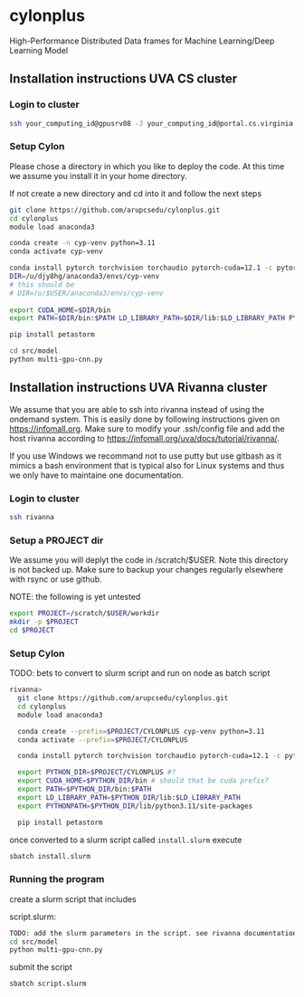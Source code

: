 # cylonplus
High-Performance Distributed Data frames for Machine Learning/Deep Learning Model


## Installation instructions UVA CS cluster

### Login to cluster

```bash
ssh your_computing_id@gpusrv08 -J your_computing_id@portal.cs.virginia.edu
```

### Setup Cylon

Please chose a directory in which you like to deploy the code. 
At this time we assume you install it in your home directory.

If not create a new directory and cd into it and follow the next steps

```bash
git clone https://github.com/arupcsedu/cylonplus.git
cd cylonplus
module load anaconda3

conda create -n cyp-venv python=3.11
conda activate cyp-venv

conda install pytorch torchvision torchaudio pytorch-cuda=12.1 -c pytorch -c nvidia
DIR=/u/djy8hg/anaconda3/envs/cyp-venv
# this should be 
# DIR=/u/$USER/anaconda3/envs/cyp-venv
 
export CUDA_HOME=$DIR/bin
export PATH=$DIR/bin:$PATH LD_LIBRARY_PATH=$DIR/lib:$LD_LIBRARY_PATH PYTHONPATH=$DIR/lib/python3.11/site-packages 

pip install petastorm

cd src/model
python multi-gpu-cnn.py

```

## Installation instructions UVA Rivanna cluster

We assume that you are able to ssh into rivanna instead of using the ondemand system. This is easily done by following instructions given on <https://infomall.org>. Make sure to modify your .ssh/config file and add the host rivanna according to <https://infomall.org/uva/docs/tutorial/rivanna/>.

If you use Windows we recommand not to use putty but use gitbash as it mimics a bash environment that is typical also for Linux systems and thus we only have to maintaine one documentation.

### Login to cluster

```bash
ssh rivanna
```

### Setup a PROJECT dir

We assume you will deplyt the code in /scratch/$USER. Note this directory is not backed up. Make sure to backup your changes regularly elsewhere with rsync or use github.

NOTE: the following is yet untested

```bash
export PROJECT=/scratch/$USER/workdir
mkdir -p $PROJECT
cd $PROJECT
```

### Setup Cylon

TODO: bets to convert to slurm script and run on node as batch script

```bash
rivanna>
  git clone https://github.com/arupcsedu/cylonplus.git
  cd cylonplus
  module load anaconda3

  conda create --prefix=$PROJECT/CYLONPLUS cyp-venv python=3.11
  conda activate --prefix=$PROJECT/CYLONPLUS

  conda install pytorch torchvision torchaudio pytorch-cuda=12.1 -c pytorch -c nvidia

  export PYTHON_DIR=$PROJECT/CYLONPLUS #?
  export CUDA_HOME=$PYTHON_DIR/bin # should that be cuda prefix?
  export PATH=$PYTHON_DIR/bin:$PATH
  export LD_LIBRARY_PATH=$PYTHON_DIR/lib:$LD_LIBRARY_PATH
  export PYTHONPATH=$PYTHON_DIR/lib/python3.11/site-packages 

  pip install petastorm
```

once converted to a slurm script called `install.slurm` execute

```bash
sbatch install.slurm
```

### Running the program

create a slurm script that includes 

script.slurm:

```bash
TODO: add the slurm parameters in the script. see rivanna documentation
cd src/model
python multi-gpu-cnn.py
```

submit the script

```bash
sbatch script.slurm
```
